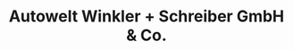 ---
title: "Autowelt Winkler + Schreiber GmbH & Co."
url: /ludwigsburg/autowelt-winkler-schreiber-gmbh-und-co/
shop: Autohaus
---